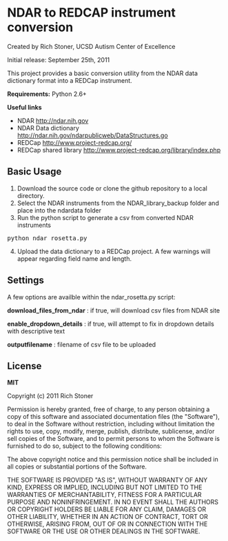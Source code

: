 # NDAR to REDCAP instrument conversion

Created by Rich Stoner, UCSD Autism Center of Excellence

Initial release: September 25th, 2011

This project provides a basic conversion utility from the NDAR data dictionary format into a REDCap instrument. 

**Requirements:** Python 2.6+

**Useful links**

* NDAR http://ndar.nih.gov
* NDAR Data dictionary http://ndar.nih.gov/ndarpublicweb/DataStructures.go
* REDCap http://www.project-redcap.org/
* REDCap shared library http://www.project-redcap.org/library/index.php

## Basic Usage

1. Download the source code or clone the github repository to a local directory.
2. Select the NDAR instruments from the NDAR_library_backup folder and place into the ndardata folder
3. Run the python script to generate a csv from converted NDAR instruments

<pre>python ndar_rosetta.py</pre>

  
4. Upload the data dictionary to a REDCap project. A few warnings will appear regarding field name and length.


## Settings

A few options are availble within the ndar_rosetta.py script:

**download_files_from_ndar** : if true, will download csv files from NDAR site

**enable_dropdown_details** : if true, will attempt to fix in dropdown details with descriptive text

**outputfilename** : filename of csv file to be uploaded


## License

**MIT**

Copyright (c) 2011 Rich Stoner

Permission is hereby granted, free of charge, to any person obtaining a copy of this software and associated documentation files (the "Software"), to deal in the Software without restriction, including without limitation the rights to use, copy, modify, merge, publish, distribute, sublicense, and/or sell copies of the Software, and to permit persons to whom the Software is furnished to do so, subject to the following conditions:

The above copyright notice and this permission notice shall be included in all copies or substantial portions of the Software.

THE SOFTWARE IS PROVIDED "AS IS", WITHOUT WARRANTY OF ANY KIND, EXPRESS OR IMPLIED, INCLUDING BUT NOT LIMITED TO THE WARRANTIES OF MERCHANTABILITY, FITNESS FOR A PARTICULAR PURPOSE AND NONINFRINGEMENT. IN NO EVENT SHALL THE AUTHORS OR COPYRIGHT HOLDERS BE LIABLE FOR ANY CLAIM, DAMAGES OR OTHER LIABILITY, WHETHER IN AN ACTION OF CONTRACT, TORT OR OTHERWISE, ARISING FROM, OUT OF OR IN CONNECTION WITH THE SOFTWARE OR THE USE OR OTHER DEALINGS IN THE SOFTWARE.

